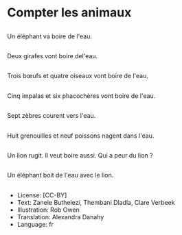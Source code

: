 # Compter les animaux

##
Un éléphant va boire de l'eau.

##
Deux girafes vont boire del'eau.

##
Trois bœufs et quatre oiseaux vont boire de l'eau.

##
Cinq impalas et six phacochères vont boire de l'eau.

##
Sept zèbres courent vers l'eau.

##
Huit grenouilles et neuf poissons nagent dans l'eau.

##
Un lion rugit. Il veut boire aussi. Qui a peur du lion ?

##
Un éléphant boit de l'eau avec le lion.

##
* License: [CC-BY]
* Text: Zanele Buthelezi, Thembani Dladla, Clare Verbeek
* Illustration: Rob Owen
* Translation: Alexandra Danahy
* Language: fr
